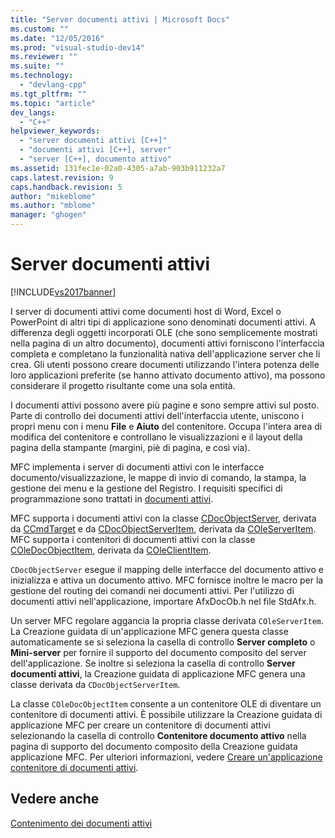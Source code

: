 ```yaml
---
title: "Server documenti attivi | Microsoft Docs"
ms.custom: ""
ms.date: "12/05/2016"
ms.prod: "visual-studio-dev14"
ms.reviewer: ""
ms.suite: ""
ms.technology: 
  - "devlang-cpp"
ms.tgt_pltfrm: ""
ms.topic: "article"
dev_langs: 
  - "C++"
helpviewer_keywords: 
  - "server documenti attivi [C++]"
  - "documenti attivi [C++], server"
  - "server [C++], documento attivo"
ms.assetid: 131fec1e-02a0-4305-a7ab-903b911232a7
caps.latest.revision: 9
caps.handback.revision: 5
author: "mikeblome"
ms.author: "mblome"
manager: "ghogen"
---
```

# Server documenti attivi
[!INCLUDE[vs2017banner](../assembler/inline/includes/vs2017banner.md)]

I server di documenti attivi come documenti host di Word, Excel o PowerPoint di altri tipi di applicazione sono denominati documenti attivi.  A differenza degli oggetti incorporati OLE \(che sono semplicemente mostrati nella pagina di un altro documento\), documenti attivi forniscono l'interfaccia completa e completano la funzionalità nativa dell'applicazione server che li crea.  Gli utenti possono creare documenti utilizzando l'intera potenza delle loro applicazioni preferite \(se hanno attivato documento attivo\), ma possono considerare il progetto risultante come una sola entità.  
  
 I documenti attivi possono avere più pagine e sono sempre attivi sul posto.  Parte di controllo dei documenti attivi dell'interfaccia utente, uniscono i propri menu con i menu **File** e **Aiuto** del contenitore.  Occupa l'intera area di modifica del contenitore e controllano le visualizzazioni e il layout della pagina della stampante \(margini, piè di pagina, e così via\).  
  
 MFC implementa i server di documenti attivi con le interfacce documento\/visualizzazione, le mappe di invio di comando, la stampa, la gestione dei menu e la gestione del Registro.  I requisiti specifici di programmazione sono trattati in [documenti attivi](../mfc/active-documents.md).  
  
 MFC supporta i documenti attivi con la classe [CDocObjectServer](../mfc/reference/cdocobjectserver-class.md), derivata da [CCmdTarget](../mfc/reference/ccmdtarget-class.md) e da [CDocObjectServerItem](../mfc/reference/cdocobjectserveritem-class.md), derivata da [COleServerItem](../mfc/reference/coleserveritem-class.md).  MFC supporta i contenitori di documenti attivi con la classe [COleDocObjectItem](../mfc/reference/coledocobjectitem-class.md), derivata da [COleClientItem](../mfc/reference/coleclientitem-class.md).  
  
 `CDocObjectServer` esegue il mapping delle interfacce del documento attivo e inizializza e attiva un documento attivo.  MFC fornisce inoltre le macro per la gestione del routing dei comandi nei documenti attivi.  Per l'utilizzo di documenti attivi nell'applicazione, importare AfxDocOb.h nel file StdAfx.h.  
  
 Un server MFC regolare aggancia la propria classe derivata `COleServerItem`.  La Creazione guidata di un'applicazione MFC genera questa classe automaticamente se si seleziona la casella di controllo **Server completo** o **Mini\-server** per fornire il supporto del documento composito del server dell'applicazione.  Se inoltre si seleziona la casella di controllo **Server documenti attivi**, la Creazione guidata di applicazione MFC genera una classe derivata da `CDocObjectServerItem`.  
  
 La classe `COleDocObjectItem` consente a un contenitore OLE di diventare un contenitore di documenti attivi.  È possibile utilizzare la Creazione guidata di applicazione MFC per creare un contenitore di documenti attivi selezionando la casella di controllo **Contenitore documento attivo** nella pagina di supporto del documento composito della Creazione guidata applicazione MFC.  Per ulteriori informazioni, vedere [Creare un'applicazione contenitore di documenti attivi](../mfc/creating-an-active-document-container-application.md).  
  
## Vedere anche  
 [Contenimento dei documenti attivi](../mfc/active-document-containment.md)